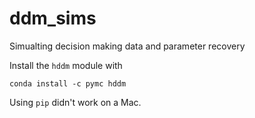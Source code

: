 # ddm_sims
Simualting decision making data and parameter recovery

Install the `hddm` module with 

```
conda install -c pymc hddm
```
Using `pip` didn't work on a Mac.
